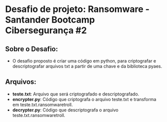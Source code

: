 # Desafio de projeto: Ransomware - Santander Bootcamp Cibersegurança #2

## Sobre o Desafio:
- O desafio proposto é criar uma código em python, para criptografar e descriptografar arquivos txt a partir de uma chave e da biblioteca pyaes.

## Arquivos: 
- **teste.txt**: Arquivo que será criptografado e descriptografado.
-  **encrypter.py**: Código que criptografa o arquivo teste.txt e transforma em teste.txt.ransomwaretroll.
- **decrypter.py**: Código que descriptografa o arquivo teste.txt.ransomwaretroll.
